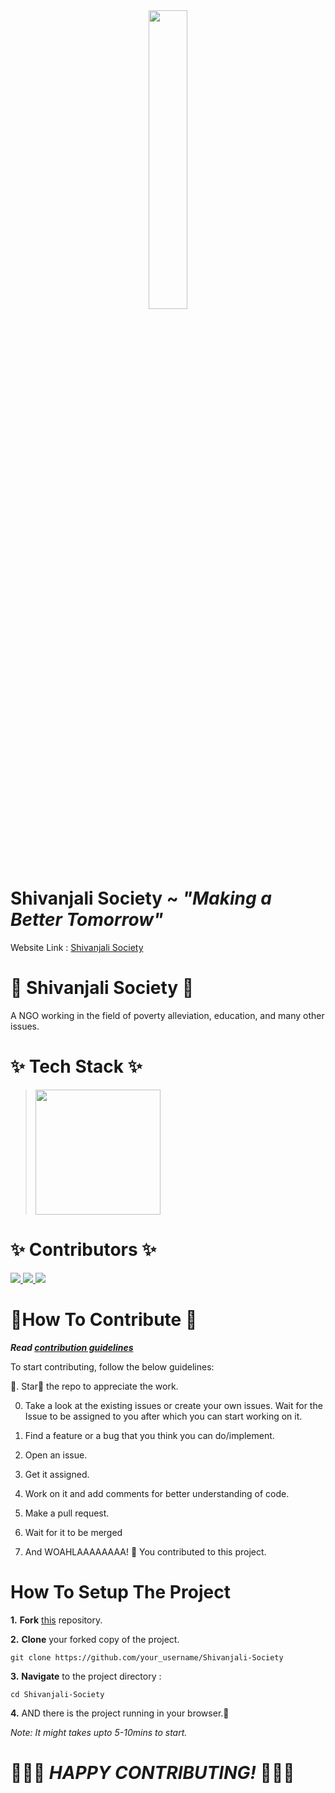 <div align="center" >
  
  <img src="https://user-images.githubusercontent.com/68502679/149490461-11de9fd3-ab53-42bb-8765-f1ca6791fd4e.png" width=35% />

</div>
  
# Shivanjali Society ~ _"Making a Better Tomorrow"_

Website Link : <a href="https://www.shivanjalisociety.in/" target="_blank"> Shivanjali Society </a>

# 🎇 Shivanjali Society 🎇

A NGO working in the field of poverty alleviation, education, and many other issues. 

# ✨ Tech Stack ✨
> <img src="https://www.freepnglogos.com/uploads/html5-logo-png/html5-logo-best-web-design-psd-html-cms-development-ecommerce-6.png" width="200" alt="" />

# ✨ Contributors ✨
  <a href="https://github.com/BHAVJOT14">
    <img src="https://github.com/BHAVJOT14.png?size=50" />
  </a>
  <a href="https://github.com/techrider27">
    <img src="https://github.com/techrider27.png?size=50" />
  </a>
  <a href="https://github.com/dheerajrao20">
    <img src="https://github.com/dheerajrao20.png?size=50" />
  </a>


# 🎇How To Contribute 🎇

***Read [contribution guidelines](./Contribute.md)***

To start contributing, follow the below guidelines:

🌟. Star🌟 the repo to appreciate the work.

0. Take a look at the existing issues or create your own issues. Wait for the Issue to be assigned to you after which you can start working on it.

1. Find a feature or a bug that you think you can do/implement.

2. Open an issue.

3. Get it assigned.

4. Work on it and add comments for better understanding of code.
  
5. Make a pull request. 

6. Wait for it to be merged 

7. And WOAHLAAAAAAAA! 🎉 You contributed to this project.

# How To Setup The Project

**1.** **Fork** [this](https://github.com/BHAVJOT14/Shivanjali-Society) repository.

**2.** **Clone** your forked copy of the project.

```
git clone https://github.com/your_username/Shivanjali-Society
```

**3.** **Navigate** to the project directory :

```
cd Shivanjali-Society
```

**4.** AND there is the project running in your browser.🎉 


*Note: It might takes upto 5-10mins to start.*



# 🎉🎉🎉 ___HAPPY CONTRIBUTING!___ 🎉🎉🎉

